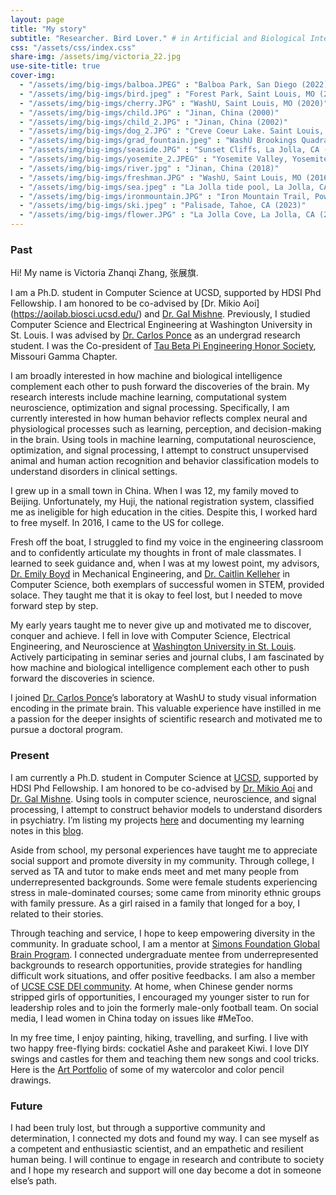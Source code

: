 ```yaml
---
layout: page
title: "My story"
subtitle: "Researcher. Bird Lover." # in Artificial and Biological Intelligence
css: "/assets/css/index.css"
share-img: /assets/img/victoria_22.jpg
use-site-title: true
cover-img:
  - "/assets/img/big-imgs/balboa.JPEG" : "Balboa Park, San Diego (2022)"
  - "/assets/img/big-imgs/bird.jpeg" : "Forest Park, Saint Louis, MO (2021)"
  - "/assets/img/big-imgs/cherry.JPG" : "WashU, Saint Louis, MO (2020)"
  - "/assets/img/big-imgs/child.JPG" : "Jinan, China (2000)"
  - "/assets/img/big-imgs/child_2.JPG" : "Jinan, China (2002)"
  - "/assets/img/big-imgs/dog_2.JPG" : "Creve Coeur Lake. Saint Louis, MO (2018)"
  - "/assets/img/big-imgs/grad_fountain.jpeg" : "WashU Brookings Quadrangle, Saint Louis, MO (2020)"
  - "/assets/img/big-imgs/seaside.JPG" : "Sunset Cliffs, La Jolla, CA (2021)"
  - "/assets/img/big-imgs/yosemite_2.JPEG" : "Yosemite Valley, Yosemite National Park, CA (2022)"
  - "/assets/img/big-imgs/river.jpg" : "Jinan, China (2018)"
  - "/assets/img/big-imgs/freshman.JPG" : "WashU, Saint Louis, MO (2016)"
  - "/assets/img/big-imgs/sea.jpeg" : "La Jolla tide pool, La Jolla, CA (2022)"
  - "/assets/img/big-imgs/ironmountain.JPG" : "Iron Mountain Trail, Poway, CA (2023)"
  - "/assets/img/big-imgs/ski.jpeg" : "Palisade, Tahoe, CA (2023)"
  - "/assets/img/big-imgs/flower.JPG" : "La Jolla Cove, La Jolla, CA (2021)"
---
```


<script src="https://ajax.googleapis.com/ajax/libs/jquery/3.4.1/jquery.min.js"></script>

### Past

Hi! My name is Victoria Zhanqi Zhang, 张展旗.

I am a Ph.D. student in Computer Science at UCSD, supported by HDSI Phd Fellowship. I am honored to be co-advised by [Dr. Mikio Aoi] (https://aoilab.biosci.ucsd.edu/) and [Dr. Gal Mishne](http://mishne.ucsd.edu/). Previously, I studied Computer Science and Electrical Engineering at Washington University in St. Louis. I was advised by [Dr. Carlos Ponce](https://ponce.hms.harvard.edu/) as an undergrad research student. I was the Co-president of [Tau Beta Pi Engineering Honor Society](https://www.tbp.org/off/DisplayChapterInfo.cfm?ID=99), Missouri Gamma Chapter.

I am broadly interested in how machine and biological intelligence complement each other to push forward the discoveries of the brain. My research interests include machine learning, computational system neuroscience, optimization and signal processing. Specifically, I am currently interested in how human behavior reflects complex neural and physiological processes such as learning, perception, and decision-making in the brain. Using tools in machine learning, computational neuroscience, optimization, and signal processing, I attempt to construct unsupervised animal and human action recognition and behavior classification models to understand disorders in clinical settings.

I grew up in a small town in China. When I was 12, my family moved to Beijing. Unfortunately, my Huji, the national registration system, classified me as ineligible for high education in the cities. Despite this, I worked hard to free myself. In 2016, I came to the US for college.

Fresh off the boat, I struggled to find my voice in the engineering classroom and to confidently articulate my thoughts in front of male classmates. I learned to seek guidance and, when I was at my lowest point, my advisors, [Dr. Emily Boyd](https://engineering.wustl.edu/faculty/Emily-Boyd.html) in Mechanical Engineering, and [Dr. Caitlin Kelleher](https://engineering.wustl.edu/faculty/Caitlin-Kelleher.html) in Computer Science, both exemplars of successful women in STEM, provided solace. They taught me that it is okay to feel lost, but I needed to move forward step by step.


My early years taught me to never give up and motivated me to discover, conquer and achieve. I fell in love with Computer Science, Electrical Engineering, and Neuroscience at [Washington University in St. Louis](https://wustl.edu/). Actively participating in seminar series and journal clubs, I am fascinated by how machine and biological intelligence complement each other to push forward the discoveries in science.

I joined [Dr. Carlos Ponce](https://ponce.hms.harvard.edu/)’s laboratory at WashU to study visual information encoding in the primate brain. This valuable experience have instilled in me a passion for the deeper insights of scientific research and motivated me to pursue a doctoral program.

### Present

I am currently a Ph.D. student in Computer Science at [UCSD](https://ucsd.edu/), supported by HDSI Phd Fellowship. I am honored to be co-advised by [Dr. Mikio Aoi](https://aoilab.biosci.ucsd.edu/) and [Dr. Gal Mishne](http://mishne.ucsd.edu/). Using tools in computer science,  neuroscience, and signal processing, I attempt to construct behavior models to understand disorders in psychiatry. I’m listing my projects [here](https://zhanqizhang66.github.io/publications/) and documenting my learning notes in this [blog](https://zhanqizhang66.github.io/blog/).   

Aside from school, my personal experiences have taught me to appreciate social support and
promote diversity in my community. Through college, I served as TA and tutor to make ends
meet and met many people from underrepresented backgrounds. Some were female students
experiencing stress in male-dominated courses; some came from minority ethnic groups with
family pressure. As a girl raised in a family that longed for a boy, I related
to their stories.

Through teaching and service, I hope to keep empowering diversity in the community. In graduate school, I am a mentor at [Simons Foundation Global Brain Program](https://www.simonsfoundation.org/collaborations/global-brain/people/?category=global-brain-surf-mentors&type=global-brain-fellows). I connected undergraduate mentee from underrepresented backgrounds to research opportunities, provide strategies for handling difficult work situations, and offer positive feedbacks. I am also a member of [UCSE CSE DEI community](https://cse.ucsd.edu/diversity/cse-dei-committee). At home, when Chinese gender norms stripped girls of opportunities, I encouraged my younger sister to run for leadership roles and to join the formerly male-only
football team. On social media, I lead women in China today on issues like #MeToo.

In my free time, I enjoy painting, hiking, travelling, and surfing. I live with two happy free-flying birds: cockatiel Ashe and parakeet Kiwi. I love DIY swings and castles for them and teaching them new songs and cool tricks. Here is the [Art Portfolio](https://zhanqizhang66.github.io/art/) of some of my watercolor and color pencil drawings.

### Future

I had been truly lost, but through a supportive community and determination, I connected my
dots and found my way. I can see myself as a
competent and enthusiastic scientist, and an empathetic and resilient human being. I will
continue to engage in research and contribute to society and I hope my research and support
will one day become a dot in someone else’s path.
